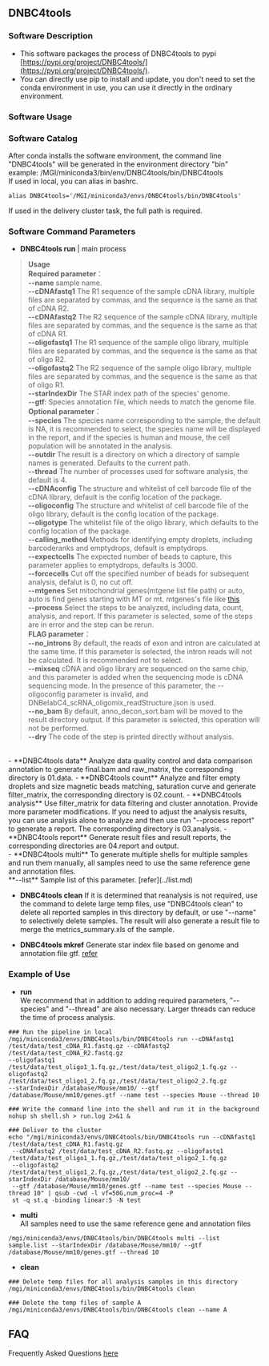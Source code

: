 ## **DNBC4tools**

### **Software Description**
- This software packages the process of DNBC4tools to pypi [https://pypi.org/project/DNBC4tools/](https://pypi.org/project/DNBC4tools/).
- You can directly use pip to install and update, you don't need to set the conda environment in use, you can use it directly in the ordinary environment.

### **Software Usage**
### Software Catalog
 After conda installs the software environment, the command line "DNBC4tools" will be generated in the environment directory "bin"
<br /> example: /MGI/miniconda3/bin/env/DNBC4tools/bin/DNBC4tools
<br /> If used in local, you can alias in bashrc.
```
alias DNBC4tools='/MGI/miniconda3/envs/DNBC4tools/bin/DNBC4tools'
```
If used in the delivery cluster task, the full path is required.

### Software Command Parameters
- **DNBC4tools run** | main process
> **Usage**
<br />**Required parameter**：
<br /> **--name** sample name.
<br /> **--cDNAfastq1** The R1 sequence of the sample cDNA library, multiple files are separated by commas, and the sequence is the same as that of cDNA R2.
<br /> **--cDNAfastq2** The R2 sequence of the sample cDNA library, multiple files are separated by commas, and the sequence is the same as that of cDNA R1.
<br /> **--oligofastq1** The R1 sequence of the sample oligo library, multiple files are separated by commas, and the sequence is the same as that of oligo R2.
<br /> **--oligofastq2** The R2 sequence of the sample oligo library, multiple files are separated by commas, and the sequence is the same as that of oligo R1.
<br /> **--starIndexDir** The STAR index path of the species' genome.
<br /> **--gtf**: Species annotation file, which needs to match the genome file.
<br /> **Optional parameter**：
<br /> **--species** The species name corresponding to the sample, the default is NA, it is recommended to select, the species name will be displayed in the report, and if the species is human and mouse, the cell population will be annotated in the analysis.
<br /> **--outdir** The result is a directory on which a directory of sample names is generated. Defaults to the current path.
<br /> **--thread** The number of processes used for software analysis, the default is 4.
<br /> **--cDNAconfig** The structure and whitelist of cell barcode file of the cDNA library, default is the config location of the package.
<br /> **--oligoconfig** The structure and whitelist of cell barcode file of the oligo library, default is the config location of the package.
<br /> **--oligotype** The whitelist file of the oligo library, which defaults to the config location of the package.
<br /> **--calling_method** Methods for identifying empty droplets, including barcoderanks and emptydrops, default is emptydrops.
<br /> **--expectcells** The expected number of beads to capture, this parameter applies to emptydrops, defaults is 3000.
<br /> **--forcecells** Cut off the specified number of beads for subsequent analysis, defalut is 0, no cut off.
<br /> **--mtgenes** Set mitochondrial genes(mtgene list file path) or auto, auto is find genes starting with MT or mt. mtgenes's file like [this](../gene.list)
<br /> **--process** Select the steps to be analyzed, including data, count, analysis, and report. If this parameter is selected, some of the steps are in error and the step can be rerun.
<br /> **FLAG parameter**：
<br /> **--no_introns** By default, the reads of exon and intron are calculated at the same time. If this parameter is selected, the intron reads will not be calculated. It is recommended not to select.
<br /> **--mixseq** cDNA and oligo library are sequenced on the same chip, and this parameter is added when the sequencing mode is cDNA sequencing mode. In the presence of this parameter, the --oligoconfig parameter is invalid, and DNBelabC4_scRNA_oligomix_readStructure.json is used.
<br /> **--no_bam** By default, anno_decon_sort.bam will be moved to the result directory output. If this parameter is selected, this operation will not be performed.
<br /> **--dry** The code of the step is printed directly without analysis.
<br />
- **DNBC4tools data** Analyze data quality control and data comparison annotation to generate final.bam and raw_matrix, the corresponding directory is 01.data.
- **DNBC4tools count** Analyze and filter empty droplets and size magnetic beads matching, saturation curve and generate filter_matrix, the corresponding directory is 02.count.
- **DNBC4tools analysis** Use filter_matrix for data filtering and cluster annotation. Provide more parameter modifications. If you need to adjust the analysis results, you can use analysis alone to analyze and then use run "--process report" to generate a report. The corresponding directory is 03.analysis.
- **DNBC4tools report** Generate result files and result reports, the corresponding directories are 04.report and output.
<br />
- **DNBC4tools multi** To generate multiple shells for multiple samples and run them manually, all samples need to use the same reference gene and annotation files.
<br /> **--list** Sample list of this parameter. [refer](../list.md)

- **DNBC4tools clean** If it is determined that reanalysis is not required, use the command to delete large temp files, use "DNBC4tools clean" to delete all reported samples in this directory by default, or use "--name" to selectively delete samples. The result will also generate a result file to merge the metrics_summary.xls of the sample.

- **DNBC4tools mkref** Generate star index file based on genome and annotation file gtf. [refer](../database.md)

### **Example of Use**
- **run** 
<br /> We recommend that in addition to adding required parameters, "--species" and "--thread" are also necessary. Larger threads can reduce the time of process analysis.
```
### Run the pipeline in local
/mgi/miniconda3/envs/DNBC4tools/bin/DNBC4tools run --cDNAfastq1 /test/data/test_cDNA_R1.fastq.gz --cDNAfastq2 /test/data/test_cDNA_R2.fastq.gz
--oligofastq1 /test/data/test_oligo1_1.fq.gz,/test/data/test_oligo2_1.fq.gz --oligofastq2 /test/data/test_oligo1_2.fq.gz,/test/data/test_oligo2_2.fq.gz
--starIndexDir /database/Mouse/mm10/ --gtf /database/Mouse/mm10/genes.gtf --name test --species Mouse --thread 10

### Write the command line into the shell and run it in the background
nohup sh shell.sh > run.log 2>&1 &

### Deliver to the cluster
echo "/mgi/miniconda3/envs/DNBC4tools/bin/DNBC4tools run --cDNAfastq1 /test/data/test_cDNA_R1.fastq.gz 
 --cDNAfastq2 /test/data/test_cDNA_R2.fastq.gz --oligofastq1 /test/data/test_oligo1_1.fq.gz,/test/data/test_oligo2_1.fq.gz 
 --oligofastq2 /test/data/test_oligo1_2.fq.gz,/test/data/test_oligo2_2.fq.gz --starIndexDir /database/Mouse/mm10/
 --gtf /database/Mouse/mm10/genes.gtf --name test --species Mouse --thread 10" | qsub -cwd -l vf=50G,num_proc=4 -P
 st -q st.q -binding linear:5 -N test
```
- **multi**
<br /> All samples need to use the same reference gene and annotation files
```
/mgi/miniconda3/envs/DNBC4tools/bin/DNBC4tools multi --list sample.list --starIndexDir /database/Mouse/mm10/ --gtf /database/Mouse/mm10/genes.gtf --thread 10
```
- **clean**
```
### Delete temp files for all analysis samples in this directory
/mgi/miniconda3/envs/DNBC4tools/bin/DNBC4tools clean

### Delete the temp files of sample A
/mgi/miniconda3/envs/DNBC4tools/bin/DNBC4tools clean --name A
```
## FAQ
Frequently Asked Questions [here](./faq.md)
